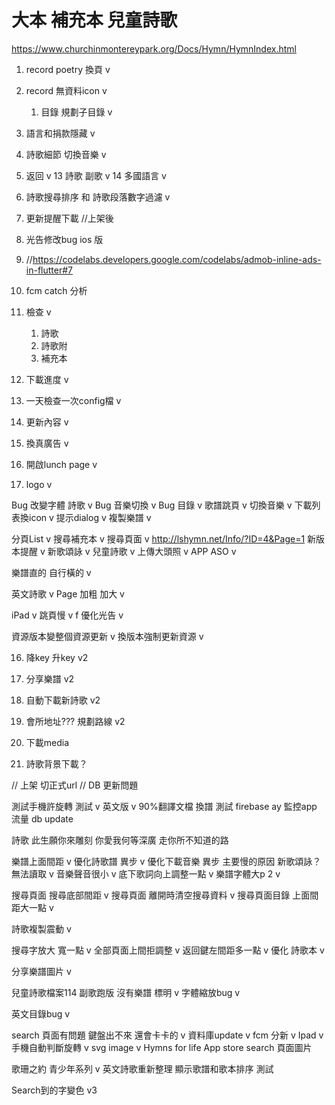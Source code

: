 # 大本 補充本 兒童詩歌
https://www.churchinmontereypark.org/Docs/Hymn/HymnIndex.html


1. record poetry 換頁 v
2. record 無資料icon v
   1. 目錄 規劃子目錄 v
3. 語言和捐款隱藏 v
4. 詩歌細節 切換音樂 v
5. 返回 v
13 詩歌 副歌 v
14 多國語言 v
6. 詩歌搜尋排序 和 詩歌段落數字過濾 v

7. 更新提醒下載 //上架後
8. 光告修改bug ios 版 
9. //https://codelabs.developers.google.com/codelabs/admob-inline-ads-in-flutter#7
10. fcm catch 分析

11. 檢查  v
    1. 詩歌 
    2. 詩歌附
    3. 補充本
    
13. 下載進度 v
14. 一天檢查一次config檔 v
15. 更新內容 v
16. 換真廣告 v
17. 開啟lunch page v
18. logo v

Bug 改變字體 詩歌 v
Bug 音樂切換 v
Bug 目錄 v
歌譜跳頁 v
切換音樂 v
下載列表換icon v
提示dialog v
複製樂譜 v




分頁List v
搜尋補充本 v
搜尋頁面 v
http://lshymn.net/Info/?ID=4&Page=1
新版本提醒 v
新歌頌詠 v
兒童詩歌 v
上傳大頭照 v
APP ASO v

樂譜直的 自行橫的 v

英文詩歌 v 
Page 加粗 加大 v



iPad v
跳頁慢 v
f
優化光告 v

資源版本變整個資源更新 v
換版本強制更新資源 v

16. 降key 升key v2
17. 分享樂譜 v2
18. 自動下載新詩歌 v2
19. 會所地址??? 規劃路線 v2

20. 下載media
21. 詩歌背景下載？ 


// 上架 切正式url
//  DB 更新問題

測試手機許旋轉 測試 v
英文版 v 90%翻譯文檔
換譜 測試
firebase ay 監控app 流量
db update


詩歌
此生願你來雕刻
你愛我何等深廣
走你所不知道的路



樂譜上面間距 v
優化詩歌譜 異步 v
優化下載音樂 異步 主要慢的原因 新歌頌詠？無法讀取 v
音樂聲音很小 v
底下歌詞向上調整一點 v
樂譜字體大p 2 v

搜尋頁面 搜尋底部間距 v
搜尋頁面 離開時清空搜尋資料 v
搜尋頁面目錄 上面間距大一點 v

詩歌複製震動 v

搜尋字放大 寬一點 v
全部頁面上間拒調整 v
返回鍵左間距多一點 v
優化 詩歌本 v



分享樂譜圖片 v


兒童詩歌檔案114 副歌跑版 沒有樂譜  標明 v
字體縮放bug v

英文目錄bug v


search 頁面有問題 鍵盤出不來 還會卡卡的 v
資料庫update v
fcm 分新 v
Ipad v
手機自動判斷旋轉 v
svg image v
Hymns for life 
App store search 頁面圖片

歌珊之約
青少年系列 v
英文詩歌重新整理 顯示歌譜和歌本排序
測試

Search到的字變色 v3